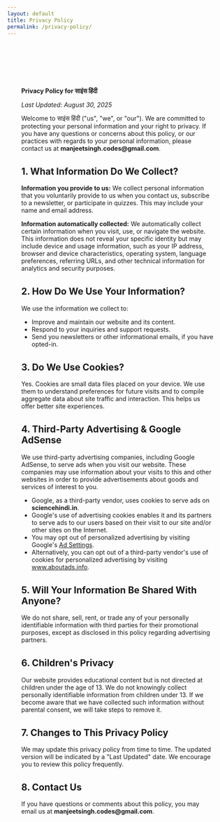 ```yaml
---
layout: default
title: Privacy Policy
permalink: /privacy-policy/
---
```


<div class="legal-page-container" style="max-width: 800px; margin: 4rem auto; padding: 2rem; background-color: var(--color-card-background); border-radius: var(--border-radius-lg);">

<h1 style="font-family: var(--font-heading); font-size: var(--font-size-xxl); color: var(--color-text);">Privacy Policy for साइंस हिंदी</h1>
<p><em>Last Updated: August 30, 2025</em></p>

<p>Welcome to साइंस हिंदी ("us", "we", or "our"). We are committed to protecting your personal information and your right to privacy. If you have any questions or concerns about this policy, or our practices with regards to your personal information, please contact us at <strong>manjeetsingh.codes@gmail.com</strong>.</p>

<h2 style="font-family: var(--font-heading); margin-top: 2rem;">1. What Information Do We Collect?</h2>
<p><strong>Information you provide to us:</strong> We collect personal information that you voluntarily provide to us when you contact us, subscribe to a newsletter, or participate in quizzes. This may include your name and email address.</p>
<p><strong>Information automatically collected:</strong> We automatically collect certain information when you visit, use, or navigate the website. This information does not reveal your specific identity but may include device and usage information, such as your IP address, browser and device characteristics, operating system, language preferences, referring URLs, and other technical information for analytics and security purposes.</p>

<h2 style="font-family: var(--font-heading); margin-top: 2rem;">2. How Do We Use Your Information?</h2>
<p>We use the information we collect to:</p>
<ul>
    <li>Improve and maintain our website and its content.</li>
    <li>Respond to your inquiries and support requests.</li>
    <li>Send you newsletters or other informational emails, if you have opted-in.</li>
</ul>

<h2 style="font-family: var(--font-heading); margin-top: 2rem;">3. Do We Use Cookies?</h2>
<p>Yes. Cookies are small data files placed on your device. We use them to understand preferences for future visits and to compile aggregate data about site traffic and interaction. This helps us offer better site experiences.</p>

<h2 style="font-family: var(--font-heading); margin-top: 2rem;">4. Third-Party Advertising & Google AdSense</h2>
<p>We use third-party advertising companies, including Google AdSense, to serve ads when you visit our website. These companies may use information about your visits to this and other websites in order to provide advertisements about goods and services of interest to you.</p>
<ul>
    <li>Google, as a third-party vendor, uses cookies to serve ads on <strong>sciencehindi.in</strong>.</li>
    <li>Google's use of advertising cookies enables it and its partners to serve ads to our users based on their visit to our site and/or other sites on the Internet.</li>
    <li>You may opt out of personalized advertising by visiting Google's <a href="https://www.google.com/settings/ads" target="_blank" rel="noopener noreferrer">Ad Settings</a>.</li>
    <li>Alternatively, you can opt out of a third-party vendor's use of cookies for personalized advertising by visiting <a href="http://www.aboutads.info/choices/" target="_blank" rel="noopener noreferrer">www.aboutads.info</a>.</li>
</ul>

<h2 style="font-family: var(--font-heading); margin-top: 2rem;">5. Will Your Information Be Shared With Anyone?</h2>
<p>We do not share, sell, rent, or trade any of your personally identifiable information with third parties for their promotional purposes, except as disclosed in this policy regarding advertising partners.</p>

<h2 style="font-family: var(--font-heading); margin-top: 2rem;">6. Children's Privacy</h2>
<p>Our website provides educational content but is not directed at children under the age of 13. We do not knowingly collect personally identifiable information from children under 13. If we become aware that we have collected such information without parental consent, we will take steps to remove it.</p>

<h2 style="font-family: var(--font-heading); margin-top: 2rem;">7. Changes to This Privacy Policy</h2>
<p>We may update this privacy policy from time to time. The updated version will be indicated by a "Last Updated" date. We encourage you to review this policy frequently.</p>

<h2 style="font-family: var(--font-heading); margin-top: 2rem;">8. Contact Us</h2>
<p>If you have questions or comments about this policy, you may email us at <strong>manjeetsingh.codes@gmail.com</strong>.</p>

</div>